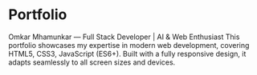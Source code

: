 # Portfolio
Omkar Mhamunkar — Full Stack Developer | AI &amp; Web Enthusiast This portfolio showcases my expertise in modern web development, covering HTML5, CSS3, JavaScript (ES6+). Built with a fully responsive design, it adapts seamlessly to all screen sizes and devices.  

